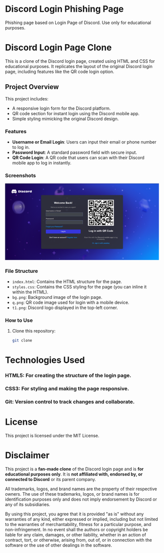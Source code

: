# Discord Login Phishing Page
 Phishing page based on Login Page of Discord. Use only for educational purposes.

 # Discord Login Page Clone

This is a clone of the Discord login page, created using HTML and CSS for educational purposes. It replicates the layout of the original Discord login page, including features like the QR code login option.

## Project Overview

This project includes:
- A responsive login form for the Discord platform.
- QR code section for instant login using the Discord mobile app.
- Simple styling mimicking the original Discord design.

### Features
- **Username or Email Login**: Users can input their email or phone number to log in.
- **Password Input**: A standard password field with secure input.
- **QR Code Login**: A QR code that users can scan with their Discord mobile app to log in instantly.

### Screenshots
![Screenshot](Screenshots/page.png)

### File Structure
- `index.html`: Contains the HTML structure for the page.
- `styles.css`: Contains the CSS styling for the page (you can inline it within the HTML).
- `bg.png`: Background image of the login page.
- `q.png`: QR code image used for login with a mobile device.
- `t1.png`: Discord logo displayed in the top-left corner.

### How to Use
1. Clone this repository:
   ```bash
   git clone 

# Technologies Used

### HTML5: For creating the structure of the login page.
### CSS3: For styling and making the page responsive.
### Git: Version control to track changes and collaborate.

# License

This project is licensed under the MIT License.

# Disclaimer

This project is a **fan-made clone** of the Discord login page and is **for educational purposes only**. It is **not affiliated with, endorsed by, or connected to Discord** or its parent company. 

All trademarks, logos, and brand names are the property of their respective owners. The use of these trademarks, logos, or brand names is for identification purposes only and does not imply endorsement by Discord or any of its subsidiaries.

By using this project, you agree that it is provided "as is" without any warranties of any kind, either expressed or implied, including but not limited to the warranties of merchantability, fitness for a particular purpose, and non-infringement. In no event shall the authors or copyright holders be liable for any claim, damages, or other liability, whether in an action of contract, tort, or otherwise, arising from, out of, or in connection with the software or the use of other dealings in the software.


